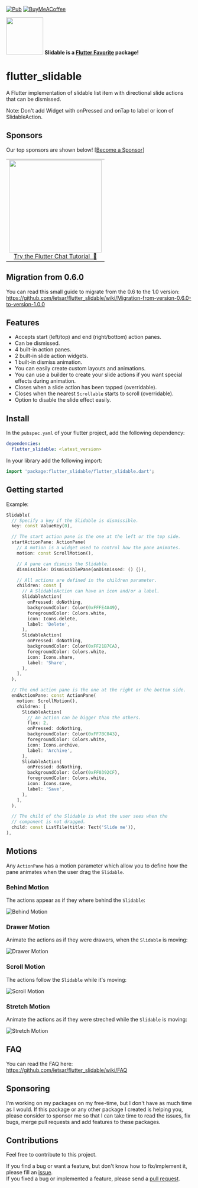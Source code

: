 <!-- [![Build][github_action_badge]][github_action] -->
[![Pub][pub_badge]][pub] [![BuyMeACoffee][buy_me_a_coffee_badge]][buy_me_a_coffee]

[<img src="https://raw.githubusercontent.com/letsar/flutter_slidable/assets/flutter_favorite.png" width="100" />][flutter_favorite] **Slidable is a [Flutter Favorite][flutter_favorite] package!**


# flutter_slidable

A Flutter implementation of slidable list item with directional slide actions that can be dismissed.

Note: Don't add Widget with onPressed and onTap to label or icon of SlidableAction.

## Sponsors

Our top sponsors are shown below! [[Become a Sponsor](https://github.com/sponsors/letsar)]

<table>    
    <tbody>
        <tr>
            <td align="center">
                <a href="https://getstream.io/chat/flutter/tutorial/?utm_source=PubDev&utm_medium=Github_Repo_Content_Ad&utm_content=Developer&utm_campaign=PubDev_Jan2022_FlutterChat&utm_term=slidable" target="_blank"><img width="250px" src="https://stream-blog.s3.amazonaws.com/blog/wp-content/uploads/fc148f0fc75d02841d017bb36e14e388/Stream-logo-with-background-.png"/></a><br/><span><a href="https://getstream.io/chat/flutter/tutorial/?utm_source=PubDev&utm_medium=Github_Repo_Content_Ad&utm_content=Developer&utm_campaign=PubDev_Jan2022_FlutterChat&utm_term=slidable" target="_blank">Try the Flutter Chat Tutorial &nbsp💬</a></span>
            </td>            
        </tr>
    </tbody>
</table>

## Migration from 0.6.0

You can read this small guide to migrate from the 0.6 to the 1.0 version: https://github.com/letsar/flutter_slidable/wiki/Migration-from-version-0.6.0-to-version-1.0.0

## Features

* Accepts start (left/top) and end (right/bottom) action panes.
* Can be dismissed.
* 4 built-in action panes.
* 2 built-in slide action widgets.
* 1 built-in dismiss animation.
* You can easily create custom layouts and animations.
* You can use a builder to create your slide actions if you want special effects during animation.
* Closes when a slide action has been tapped (overridable).
* Closes when the nearest `Scrollable` starts to scroll (overridable).
* Option to disable the slide effect easily.

## Install

In the `pubspec.yaml` of your flutter project, add the following dependency:

```yaml
dependencies:
  flutter_slidable: <latest_version>
```

In your library add the following import:

```dart
import 'package:flutter_slidable/flutter_slidable.dart';
```

## Getting started

Example:

```dart
Slidable(
  // Specify a key if the Slidable is dismissible.
  key: const ValueKey(0),

  // The start action pane is the one at the left or the top side.
  startActionPane: ActionPane(
    // A motion is a widget used to control how the pane animates.
    motion: const ScrollMotion(),

    // A pane can dismiss the Slidable.
    dismissible: DismissiblePane(onDismissed: () {}),

    // All actions are defined in the children parameter.
    children: const [
      // A SlidableAction can have an icon and/or a label.
      SlidableAction(
        onPressed: doNothing,
        backgroundColor: Color(0xFFFE4A49),
        foregroundColor: Colors.white,
        icon: Icons.delete,
        label: 'Delete',
      ),
      SlidableAction(
        onPressed: doNothing,
        backgroundColor: Color(0xFF21B7CA),
        foregroundColor: Colors.white,
        icon: Icons.share,
        label: 'Share',
      ),
    ],
  ),

  // The end action pane is the one at the right or the bottom side.
  endActionPane: const ActionPane(
    motion: ScrollMotion(),
    children: [
      SlidableAction(
        // An action can be bigger than the others.
        flex: 2,
        onPressed: doNothing,
        backgroundColor: Color(0xFF7BC043),
        foregroundColor: Colors.white,
        icon: Icons.archive,
        label: 'Archive',
      ),
      SlidableAction(
        onPressed: doNothing,
        backgroundColor: Color(0xFF0392CF),
        foregroundColor: Colors.white,
        icon: Icons.save,
        label: 'Save',
      ),
    ],
  ),

  // The child of the Slidable is what the user sees when the
  // component is not dragged.
  child: const ListTile(title: Text('Slide me')),
),
```

## Motions

Any `ActionPane` has a motion parameter which allow you to define how the pane animates when the user drag the `Slidable`.

### Behind Motion

The actions appear as if they where behind the `Slidable`:

![Behind Motion][behind_motion]

### Drawer Motion

Animate the actions as if they were drawers, when the `Slidable` is moving:

![Drawer Motion][drawer_motion]

### Scroll Motion

The actions follow the `Slidable` while it's moving:

![Scroll Motion][scroll_motion]

### Stretch Motion

Animate the actions as if they were streched while the `Slidable` is moving:

![Stretch Motion][stretch_motion]

## FAQ

You can read the FAQ here: https://github.com/letsar/flutter_slidable/wiki/FAQ

## Sponsoring

I'm working on my packages on my free-time, but I don't have as much time as I would. If this package or any other package I created is helping you, please consider to sponsor me so that I can take time to read the issues, fix bugs, merge pull requests and add features to these packages.

## Contributions

Feel free to contribute to this project.

If you find a bug or want a feature, but don't know how to fix/implement it, please fill an [issue][issue].  
If you fixed a bug or implemented a feature, please send a [pull request][pr].

<!-- Links -->
[github_action_badge]: https://github.com/letsar/flutter_slidable/workflows/Build/badge.svg
[github_action]: https://github.com/letsar/flutter_slidable/actions
[pub_badge]: https://img.shields.io/pub/v/flutter_slidable.svg
[pub]: https://pub.dartlang.org/packages/flutter_slidable
[codecov]: https://codecov.io/gh/letsar/flutter_slidable
[codecov_badge]: https://codecov.io/gh/letsar/flutter_slidable/branch/main/graph/badge.svg
[buy_me_a_coffee]: https://www.buymeacoffee.com/romainrastel
[buy_me_a_coffee_badge]: https://img.buymeacoffee.com/button-api/?text=Donate&emoji=&slug=romainrastel&button_colour=29b6f6&font_colour=000000&font_family=Cookie&outline_colour=000000&coffee_colour=FFDD00
[flutter_favorite_badge]: https://raw.githubusercontent.com/letsar/flutter_slidable/assets/flutter_favorite.png
[flutter_favorite]: https://flutter.dev/docs/development/packages-and-plugins/favorites
[behind_motion]: https://raw.githubusercontent.com/letsar/flutter_slidable/assets/behind_motion.gif
[drawer_motion]: https://raw.githubusercontent.com/letsar/flutter_slidable/assets/drawer_motion.gif
[scroll_motion]: https://raw.githubusercontent.com/letsar/flutter_slidable/assets/scroll_motion.gif
[stretch_motion]: https://raw.githubusercontent.com/letsar/flutter_slidable/assets/stretch_motion.gif
[issue]: https://github.com/letsar/flutter_slidable/issues
[pr]: https://github.com/letsar/flutter_slidable/pulls
